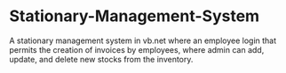 # Stationary-Management-System

A stationary management system in vb.net where an employee login that permits the creation of invoices by employees, where admin can add, update, and delete new stocks from the inventory.

